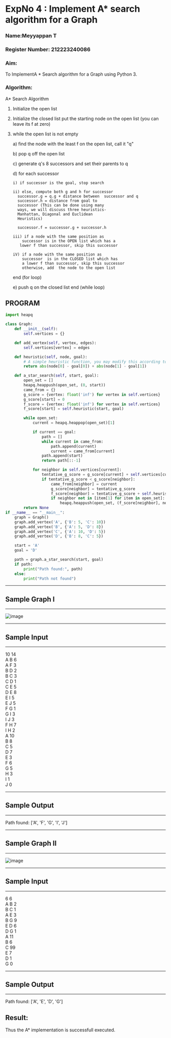 <h1>ExpNo 4 : Implement A* search algorithm for a Graph</h1> 
<h3>Name:Meyyappan T</h3>
<h3>Register Number: 212223240086</h3>
<H3>Aim:</H3>
<p>To ImplementA * Search algorithm for a Graph using Python 3.</p>
<H3>Algorithm:</H3>

A* Search Algorithm
1.  Initialize the open list
2.  Initialize the closed list
    put the starting node on the open 
    list (you can leave its f at zero)

3.  while the open list is not empty

    a) find the node with the least f on 
       the open list, call it "q"

    b) pop q off the open list
  
    c) generate q's 8 successors and set their 
       parents to q
   
    d) for each successor
    
        i) if successor is the goal, stop search
        
        ii) else, compute both g and h for successor
          successor.g = q.g + distance between  successor and q
          successor.h = distance from goal to 
          successor (This can be done using many 
          ways, we will discuss three heuristics- 
          Manhattan, Diagonal and Euclidean 
          Heuristics)
          
          successor.f = successor.g + successor.h

        iii) if a node with the same position as 
            successor is in the OPEN list which has a 
           lower f than successor, skip this successor

        iV) if a node with the same position as 
            successor  is in the CLOSED list which has
            a lower f than successor, skip this successor
            otherwise, add  the node to the open list
     end (for loop)
  
    e) push q on the closed list
    end (while loop)

<h2>PROGRAM</h2>


```python 
import heapq

class Graph:
    def __init__(self):
        self.vertices = {}

    def add_vertex(self, vertex, edges):
        self.vertices[vertex] = edges

    def heuristic(self, node, goal):
        # A simple heuristic function, you may modify this according to your problem
        return abs(node[0] - goal[0]) + abs(node[1] - goal[1])

    def a_star_search(self, start, goal):
        open_set = []
        heapq.heappush(open_set, (0, start))
        came_from = {}
        g_score = {vertex: float('inf') for vertex in self.vertices}
        g_score[start] = 0
        f_score = {vertex: float('inf') for vertex in self.vertices}
        f_score[start] = self.heuristic(start, goal)

        while open_set:
            current = heapq.heappop(open_set)[1]

            if current == goal:
                path = []
                while current in came_from:
                    path.append(current)
                    current = came_from[current]
                path.append(start)
                return path[::-1]

            for neighbor in self.vertices[current]:
                tentative_g_score = g_score[current] + self.vertices[current][neighbor]
                if tentative_g_score < g_score[neighbor]:
                    came_from[neighbor] = current
                    g_score[neighbor] = tentative_g_score
                    f_score[neighbor] = tentative_g_score + self.heuristic(neighbor, goal)
                    if neighbor not in [item[1] for item in open_set]:
                        heapq.heappush(open_set, (f_score[neighbor], neighbor))
        return None
if __name__ == "__main__":
    graph = Graph()
    graph.add_vertex('A', {'B': 5, 'C': 10})
    graph.add_vertex('B', {'A': 5, 'D': 8})
    graph.add_vertex('C', {'A': 10, 'D': 5})
    graph.add_vertex('D', {'B': 8, 'C': 5})

    start = 'A'
    goal = 'D'

    path = graph.a_star_search(start, goal)
    if path:
        print("Path found:", path)
    else:
        print("Path not found")

```

<hr>
<h2>Sample Graph I</h2>
<hr>

![image](https://github.com/natsaravanan/19AI405FUNDAMENTALSOFARTIFICIALINTELLIGENCE/assets/87870499/b1377c3f-011a-4c0f-a843-516842ae056a)

<hr>
<h2>Sample Input</h2>
<hr>
10 14 <br>
A B 6 <br>
A F 3 <br>
B D 2 <br>
B C 3 <br>
C D 1 <br>
C E 5 <br>
D E 8 <br>
E I 5 <br>
E J 5 <br>
F G 1 <br>
G I 3 <br>
I J 3 <br>
F H 7 <br>
I H 2 <br>
A 10 <br>
B 8 <br>
C 5 <br>
D 7 <br>
E 3 <br>
F 6 <br>
G 5 <br>
H 3 <br>
I 1 <br>
J 0 <br>
<hr>
<h2>Sample Output</h2>
<hr>
Path found: ['A', 'F', 'G', 'I', 'J']


<hr>
<h2>Sample Graph II</h2>
<hr>

![image](https://github.com/natsaravanan/19AI405FUNDAMENTALSOFARTIFICIALINTELLIGENCE/assets/87870499/acbb09cb-ed39-48e5-a59b-2f8d61b978a3)


<hr>
<h2>Sample Input</h2>
<hr>
6 6 <br>
A B 2 <br>
B C 1 <br>
A E 3 <br>
B G 9 <br>
E D 6 <br>
D G 1 <br>
A 11 <br>
B 6 <br>
C 99 <br>
E 7 <br>
D 1 <br>
G 0 <br>
<hr>
<h2>Sample Output</h2>
<hr>
Path found: ['A', 'E', 'D', 'G']


## Result:
Thus the A* implementation is successfull executed.

